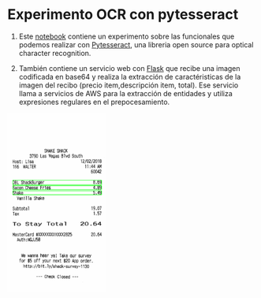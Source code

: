 # Experimento OCR con pytesseract 

1. Este [notebook](https://github.com/pilarcode/notebooks/blob/dev/ocr_recibos_pytesseract.ipynb) contiene un experimento sobre las funcionales que podemos realizar con [Pytesseract](https://pypi.org/project/pytesseract/), una libreria open source para optical character recognition.

2. También contiene un servicio web con [Flask](https://flask.palletsprojects.com/en/2.2.x/) que recibe una imagen codificada en base64 y realiza la extracción de caractéristicas de la imagen del recibo (precio item,descripción item, total). Ese servicio llama a servicios de AWS para la extracción de entidades y utiliza expresiones regulares en el prepocesamiento.



<img src="https://github.com/pilarcode/demo-receipt-ocr/blob/main/portada_readme.png" width=200 name="ejemplo recibo con las entidades extraidas con Pytesseract" class="center" style=".center {
  display: block;
  margin-left: auto;
  margin-right: auto;
  width: 50%;
}"/>
